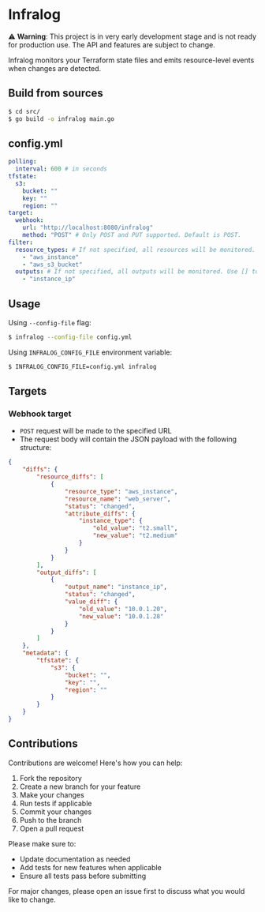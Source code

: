 # Infralog

⚠ **Warning**: This project is in very early development stage and is not ready for production use. The API and features are subject to change.

Infralog monitors your Terraform state files and emits resource-level events when changes are detected.

## Build from sources
```bash
$ cd src/
$ go build -o infralog main.go
```

## config.yml

```yaml
polling:
  interval: 600 # in seconds
tfstate:
  s3:
    bucket: ""
    key: ""
    region: ""
target:
  webhook:
    url: "http://localhost:8080/infralog"
    method: "POST" # Only POST and PUT supported. Default is POST.
filter:
  resource_types: # If not specified, all resources will be monitored. Use [] to not monitor any resource.
    - "aws_instance"
    - "aws_s3_bucket"
  outputs: # If not specified, all outputs will be monitored. Use [] to not monitor any output.
    - "instance_ip"
```

## Usage
Using `--config-file` flag:
```bash
$ infralog --config-file config.yml
```
Using `INFRALOG_CONFIG_FILE` environment variable:
```bash
$ INFRALOG_CONFIG_FILE=config.yml infralog
```

## Targets

### Webhook target

- `POST` request will be made to the specified URL
- The request body will contain the JSON payload with the following structure:
```json
{
    "diffs": {
        "resource_diffs": [
            {
                "resource_type": "aws_instance",
                "resource_name": "web_server",
                "status": "changed",
                "attribute_diffs": {
                    "instance_type": {
                        "old_value": "t2.small",
                        "new_value": "t2.medium"
                    }
                }
            }
        ],
        "output_diffs": [
            {
                "output_name": "instance_ip",
                "status": "changed",
                "value_diff": {
                    "old_value": "10.0.1.20",
                    "new_value": "10.0.1.28"
                }
            }
        ]
    },
    "metadata": {
        "tfstate": {
            "s3": {
                "bucket": "",
                "key": "",
                "region": ""
            }
        }
    }
}
```

## Contributions

Contributions are welcome! Here's how you can help:

1. Fork the repository
2. Create a new branch for your feature
3. Make your changes
4. Run tests if applicable
5. Commit your changes
6. Push to the branch
7. Open a pull request

Please make sure to:
- Update documentation as needed
- Add tests for new features when applicable
- Ensure all tests pass before submitting

For major changes, please open an issue first to discuss what you would like to change.
